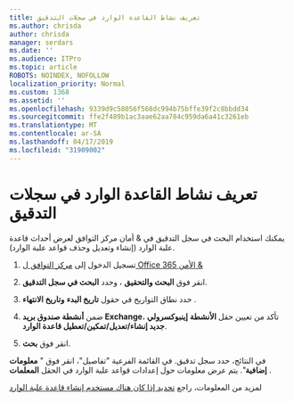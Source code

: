 ```yaml
---
title: تعريف نشاط القاعدة الوارد في سجلات التدقيق
ms.author: chrisda
author: chrisda
manager: serdars
ms.date: ''
ms.audience: ITPro
ms.topic: article
ROBOTS: NOINDEX, NOFOLLOW
localization_priority: Normal
ms.custom: 1368
ms.assetid: ''
ms.openlocfilehash: 9339d9c58056f568dc994b75bffe39f2c8bbdd34
ms.sourcegitcommit: ffe2f489b1ac3aae62aa784c959da6a41c3261eb
ms.translationtype: MT
ms.contentlocale: ar-SA
ms.lasthandoff: 04/17/2019
ms.locfileid: "31909002"
---
```

# <a name="identify-inbox-rule-activity-in-audit-logs"></a>تعريف نشاط القاعدة الوارد في سجلات التدقيق

يمكنك استخدام البحث في سجل التدقيق في & أمان مركز التوافق لعرض أحداث قاعدة علبة الوارد (إنشاء وتعديل وحذف قواعد علبة الوارد).

1. تسجيل الدخول إلى [مركز التوافق ل Office الأمن 365 &](https://protection.office.com/)

2. انقر فوق **البحث والتحقيق** ، وحدد **البحث في سجل التدقيق**.

3. حدد نطاق التواريخ في حقول **تاريخ البدء** **وتاريخ الانتهاء** .

4. ضمن **أنشطة صندوق بريد Exchange**، تأكد من تعيين حقل **الأنشطة** **إينبوكسرولي جديد إنشاء/تعديل/تمكين/تعطيل قاعدة الوارد**.

5. انقر فوق **بحث**.

في النتائج، حدد سجل تدقيق. في القائمة الفرعية "تفاصيل"، انقر فوق " **معلومات إضافية**". يتم عرض معلومات حول إعدادات قواعد علبة الوارد في الحقل **المعلمات** .

لمزيد من المعلومات، راجع [تحديد إذا كان هناك مستخدم إنشاء قاعدة علبة الوارد](https://docs.microsoft.com//office365/securitycompliance/auditing-troubleshooting-scenarios#determining-if-a-user-created-an-inbox-rule)
